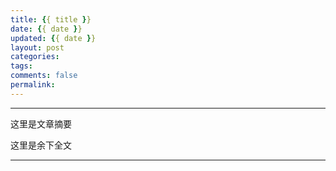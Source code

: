 ```yaml
---
title: {{ title }}
date: {{ date }}
updated: {{ date }}
layout: post
categories: 
tags: 
comments: false
permalink: 
---
```



---

这里是文章摘要

<!--more-->

这里是余下全文

---
